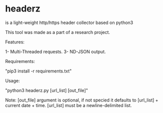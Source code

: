 # headerz
is a light-weight http/https header collector based on python3

This tool was made as a part of a research project.

Features:

1- Multi-Threaded requests.
3- ND-JSON output.


Requirements:

"pip3 install -r requirements.txt"

Usage:

"python3 headerz.py [url_list] [out_file]"

Note: [out_file] argument is optional, if not specied it defaults to [url_list] + current date + time.
      [url_list] must be a newline-delimited list.

